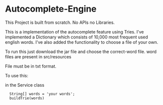 # Autocomplete-Engine

This Project is built from scratch. No APIs no Libraries.

This is a implementation of the autocomplete feature using Tries.
I've implemented a Dictionary which consists of 10,000 most frequent used english words.
I've also added the functionality to choose a file of your own.


To run this just download the jar file and choose the correct-word file.
word files are present in src/resources

File must be in txt format.

To use this:

in the Service class

```
  String[] words = 'your words';
  buildTrie(words)
```
